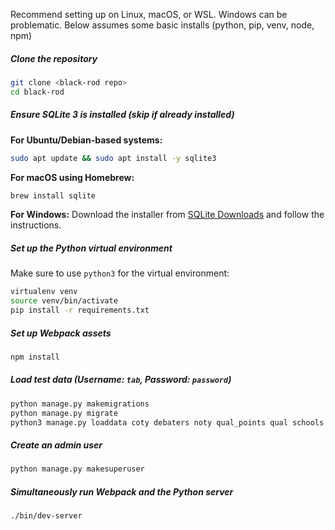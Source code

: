 
Recommend setting up on Linux, macOS, or WSL. Windows can be problematic. Below assumes some basic installs (python, pip, venv, node, npm)

##### Clone the repository
```bash
git clone <black-rod repo>
cd black-rod
```

##### Ensure SQLite 3 is installed (skip if already installed)
**For Ubuntu/Debian-based systems:**
```bash
sudo apt update && sudo apt install -y sqlite3
```

**For macOS using Homebrew:**
```bash
brew install sqlite
```

**For Windows:**
Download the installer from [SQLite Downloads](https://www.sqlite.org/download.html) and follow the instructions.

##### Set up the Python virtual environment
Make sure to use `python3` for the virtual environment:
```bash
virtualenv venv
source venv/bin/activate
pip install -r requirements.txt
```

##### Set up Webpack assets
```bash
npm install
```

##### Load test data (Username: `tab`, Password: `password`)
```bash
python manage.py makemigrations
python manage.py migrate
python3 manage.py loaddata coty debaters noty qual_points qual schools soty speaker_results team_results teams toty tournaments users
```

##### Create an admin user
```bash
python manage.py makesuperuser
```

##### Simultaneously run Webpack and the Python server
```bash
./bin/dev-server
```
